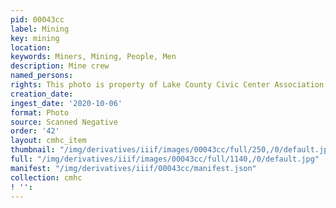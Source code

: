 ```yaml
---
pid: 00043cc
label: Mining
key: mining
location: 
keywords: Miners, Mining, People, Men
description: Mine crew
named_persons: 
rights: This photo is property of Lake County Civic Center Association.
creation_date: 
ingest_date: '2020-10-06'
format: Photo
source: Scanned Negative
order: '42'
layout: cmhc_item
thumbnail: "/img/derivatives/iiif/images/00043cc/full/250,/0/default.jpg"
full: "/img/derivatives/iiif/images/00043cc/full/1140,/0/default.jpg"
manifest: "/img/derivatives/iiif/00043cc/manifest.json"
collection: cmhc
! '': 
---
```

